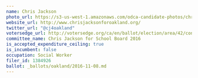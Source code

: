```yaml
---
name: Chris Jackson
photo_url: https://s3-us-west-1.amazonaws.com/odca-candidate-photos/chris-jackson.png
website_url: http://www.chrisjacksonforoakland.org/
twitter_url: "@cj4oakland"
votersedge_url: http://votersedge.org/ca/en/ballot/election/area/42/contests/contest/13219/candidate/130704?&county=Alameda%20County&election_authority_id=1
committee_name: Chris Jackson for School Board 2016
is_accepted_expenditure_ceiling: true
is_incumbent: false
occupation: Social Worker
filer_id: 1384926
ballot: _ballots/oakland/2016-11-08.md
---
```


